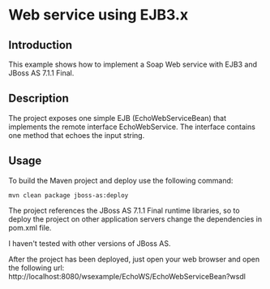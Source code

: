 Web service using EJB3.x
================================


Introduction
-------------------------

This example shows how to implement a Soap Web service with EJB3 and JBoss AS 7.1.1 Final.


Description
-------------------------

The project exposes one simple EJB (EchoWebServiceBean) that implements the remote interface EchoWebService. The interface contains one method that echoes the input string.



Usage
-------------------------

To build the Maven project and deploy use the following command:

	mvn clean package jboss-as:deploy
	
The project references the JBoss AS 7.1.1 Final runtime libraries, so to deploy the project on other application servers change the dependencies in pom.xml file.

I haven't tested with other versions of JBoss AS.

After the project has been deployed, just open your web browser and open the following url:
http://localhost:8080/wsexample/EchoWS/EchoWebServiceBean?wsdl